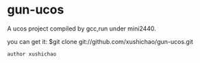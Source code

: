 gun-ucos
========



A ucos project compiled by gcc,run under mini2440.

you can get it:
$git clone git://github.com/xushichao/gun-ucos.git

	author xushichao

